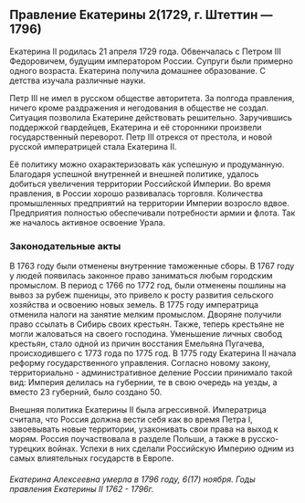 ## Правление Екатерины 2(1729, г. Штеттин — 1796) 

Екатерина II  родилась 21 апреля 1729 года. Обвенчалась с Петром III Федоровичем, будущим императором России. Cупруги были примерно одного возраста. Екатерина получила домашнее образование. С детства изучала различные науки. 

Петр III  не имел в русском обществе авторитета. За полгода правления, ничего кроме раздражения и негодования в обществе не создал. Ситуация позволила Екатерине действовать решительно. Заручившись поддержкой гвардейцев,  Екатерина и её сторонники произвели государственный переворот.  Петр III  отрекся от престола, и новой русской императрицей стала  Екатерина II.

Её политику можно охарактеризовать как успешную и продуманную. Благодаря успешной внутренней и внешней политике, удалось добиться увеличения территории Российской Империи. Во время правления, в России хорошо развивалась торговля. Количества промышленных предприятий на территории Империи возросло вдвое. Предприятия полностью обеспечивали потребности армии и флота. Так же началось активное освоение Урала.

### Законодательные акты

В 1763 году были отменены внутренние таможенные сборы. В 1767 году у людей появилась законное право заниматься любым городским промыслом. В период с 1766 по 1772 год, были отменены пошлины на вывоз за рубеж пшеницы, это привело к росту развития сельского хозяйства и освоению новых земель. В 1775 году императрица отменила налоги на занятие мелким промыслом. Дворяне получили право ссылать в Сибирь своих крестьян. Также, теперь крестьяне не могли жаловаться на своего господина. Уменьшение личных свобод крестьян, стало одной из причин восстания Емельяна Пугачева, происходившего с 1773 года по 1775 год. В 1775 году Екатерина II  начала реформу государственного управления. Согласно новому закону, территориально - административное деление России принимало такой вид: Империя делилась на губернии, те в свою очередь на уезды, а вместо 23 губерний, было создано 50. 

Внешняя политика Екатерины II  была агрессивной. Императрица считала, что Россия должна вести себя как во время Петра I, завоевывать новые территории, узаконивать свои права на выход к морям. Россия поучаствовала в разделе Польши, а также в русско-турецких войнах. Успехи в них сделали  Российскую Империю  одним из самых влиятельных государств в Европе. 

###### Екатерина Алексеевна умерла в 1796 году, 6(17) ноября. Годы правления Екатерины II 1762 - 1796г.